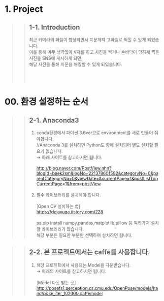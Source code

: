 # 1. Project

>>## 1-1. Introduction
>> 최근 카메라의 화질이 향상되면서 지문까지 고화질로 찍힐 수 있게 되었습니다.</br>
>> 이를 통해 아무 생각없이 V자를 하고 사진을 찍거나 손바닥이 향하게 찍은 사진을 SNS에 게시하게 되면,</br> 
>> 해당 사진을 통해 지문을 해킹할 수 있게 되었습니다.</br></br></br></br>

# 00. 환경 설정하는 순서
  >>## 2-1. Anaconda3
  >>1. conda환경에서 파이썬 3.6ver으로 environment를 새로 만들어 줘야합니다.</br>
  >>//Anaconda 3를 설치하면 Python도 함께 설치되어 별도 설치할 필요가 없습니다.</br>
  >> → 아래 사이트를 참고하시면 됩니다.</br></br>
  >>http://blog.naver.com/PostView.nhn?blogId=baek2sm&logNo=221378601592&categoryNo=0&parentCategoryNo=0&viewDate=&currentPage=1&postListTopCurrentPage=1&from=postView</br></br>
>> 2. 필수 라이브러리를 설치해야 합니다.</br></br>
>>    [Open CV 설치하는 법] </br>
>>https://dejavuqa.tistory.com/228 </br></br>
>>ps.pip install numpy,pandas,matplotlib,pillow 등 여러가지 설치할 라이브러리가 많습니다.</br>해당 부분은 필요한 부분만 선택하여 설치하면 됩니다.</br>

>>## 2-2. 본 프로젝트에서는 caffe를 사용합니다.</br>
>>1. 해당 프로젝트에서 사용되는 Model을 다운받습니다.</br>
>> → 아래의 사이트를 참고하시면 됩니다.</br></br>
>>    [Model 다운 받는 곳] </br>
>>http://posefs1.perception.cs.cmu.edu/OpenPose/models/hand/pose_iter_102000.caffemodel

</br></br>
